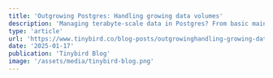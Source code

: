 ```yaml
---
title: 'Outgrowing Postgres: Handling growing data volumes'
description: 'Managing terabyte-scale data in Postgres? From basic maintenance to advanced techniques like partitioning and materialized views, learn how to scale your database effectively.'
type: 'article'
url: 'https://www.tinybird.co/blog-posts/outgrowinghandling-growing-data-volumes'
date: '2025-01-17'
publication: 'Tinybird Blog'
image: '/assets/media/tinybird-blog.png'
---
```

